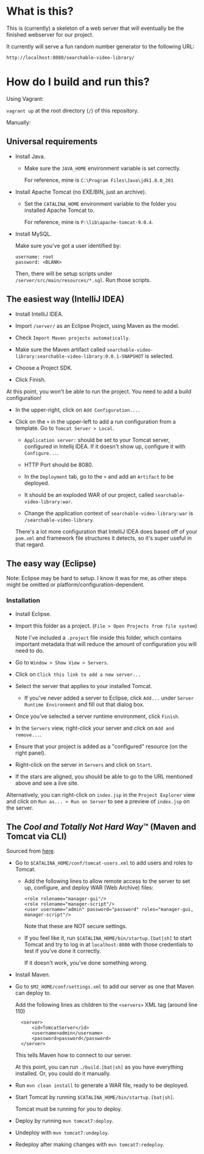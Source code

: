 # What is this?

This is (currently) a skeleton of a web server that will eventually be the
finished webserver for our project.

It currently will serve a fun random number generator to the following URL:

    http://localhost:8080/searchable-video-library/

# How do I build and run this?

Using Vagrant:

`vagrant up` at the root directory (`/`) of this repository.

Manually:

## Universal requirements

- Install Java.

  - Make sure the `JAVA_HOME` environment variable is set correctly.
    
    For reference, mine is `C:\Program Files\Java\jdk1.8.0_201`


- Install Apache Tomcat (no EXE/BIN, just an archive).
  - Set the `CATALINA_HOME` environment variable to the folder you installed
    Apache Tomcat to.
  
    For reference, mine is `P:\lib\apache-tomcat-9.0.4`.

- Install MySQL.

  Make sure you've got a user identified by:

      username: root
      password: <BLANK>
      
  Then, there will be setup scripts under `/server/src/main/resources/*.sql`.
  Run those scripts. <!-- TODO Remove this manual step. I (-H) tried. -->
    
## The easiest way (IntelliJ IDEA)

- Install IntelliJ IDEA.

- Import `/server/` as an Eclipse Project, using Maven as the model.

- Check `Import Maven projects automatically`.

- Make sure the Maven artifact called
  `searchable-video-library:searchable-video-library:0.0.1-SNAPSHOT` is
  selected.

- Choose a Project SDK.

- Click Finish.

At this point, you won't be able to run the project. You need to add a build configuration!

- In the upper-right, click on `Add Configuration...`.

- Click on the `+` in the upper-left to add a run configuration from a template. Go to `Tomcat Server > Local`.

  - `Application server:` should be set to your Tomcat server, configured in
    Intellij IDEA. If it doesn't show up, configure it with `Configure...`.
  
  - HTTP Port should be 8080.

  - In the `Deployment` tab, go to the `+` and add an `Artifact` to be deployed.

  - It should be an exploded WAR of our project, called `searchable-video-library:war`.
  
  - Change the application context of `searchable-video-library:war` is `/searchable-video-library`.

  There's a lot more configuration that IntelliJ IDEA does based off of your
  `pom.xml` and framework file structures it detects, so it's super useful in
  that regard.
  
## The easy way (Eclipse)

Note: Eclipse may be hard to setup. I know it was for me, as other steps might
be omitted or platform/configuration-dependent.

### Installation

- Install Eclipse.

- Import this folder as a project. (`File > Open Projects from file system`)

  Note I've included a `.project` file inside
  this folder, which contains important metadata that will reduce the amount of
  configuration you will need to do.

- Go to `Window > Show View > Servers`.

- Click on `Click this link to add a new server...`

- Select the server that applies to your installed Tomcat.
  - If you've never added a server to Eclipse, click `Add...` under `Server
    Runtime Environment` and fill out that dialog box.

- Once you've selected a server runtime environment, click `Finish`.

- In the `Servers` view, right-click your server and click on `Add and
  remove...`.

- Ensure that your project is added as a "configured" resource (on the right
  panel).

- Right-click on the server in `Servers` and click on `Start`.

- If the stars are aligned, you should be able to go to the URL mentioned above
  and see a live site.

Alternatively, you can right-click on `index.jsp` in the `Project Explorer` view
and click on `Run as... > Run on Server` to see a preview of `index.jsp` on the
server.

## The *Cool and Totally Not Hard Way*™ (Maven and Tomcat via CLI)

Sourced from [here](https://www.baeldung.com/tomcat-deploy-war).

- Go to `$CATALINA_HOME/conf/tomcat-users.xml` to add users and roles to Tomcat.
  - Add the following lines to allow remote access to the server to set up,
    configure, and deploy WAR (Web Archive) files:

        <role rolename="manager-gui"/>
        <role rolename="manager-script"/>
        <user username="admin" password="password" roles="manager-gui, manager-script"/>
        
    Note that these are NOT secure settings.
    
  - If you feel like it, run `$CATALINA_HOME/bin/startup.[bat|sh]` to start Tomcat
    and try to log in at `localhost:8080` with those credentials to test if
    you've done it correctly.
    
    If it doesn't work, you've done something wrong.

- Install Maven.
  
- Go to `$M2_HOME/conf/settings.xml` to add our server as one that Maven can
  deploy to.
  
  Add the following lines as children to the `<servers>` XML tag (around line
  110)
  
        <server>
            <id>TomcatServer</id>
            <username>admin</username>
            <password>password</password>
        </server>
        
  This tells Maven how to connect to our server.
  
  At this point, you can run `./build.[bat|sh]` as you have everything installed.
  Or, you could do it manually.

- Run `mvn clean install` to generate a WAR file, ready to be deployed.

- Start Tomcat by running `$CATALINA_HOME/bin/startup.[bat|sh]`.

  Tomcat must be running for you to deploy.

- Deploy by running `mvn tomcat7:deploy`.

- Undeploy with `mvn tomcat7:undeploy`.

- Redeploy after making changes with `mvn tomcat7:redeploy`.
